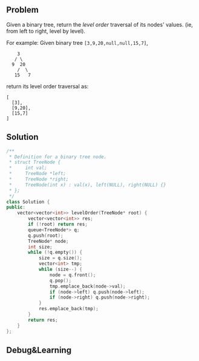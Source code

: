 ## Problem

Given a binary tree, return the *level order* traversal of its nodes' values. (ie, from left to right, level by level).

For example:
Given binary tree `[3,9,20,null,null,15,7]`,

```
    3
   / \
  9  20
    /  \
   15   7
```



return its level order traversal as:

```
[
  [3],
  [9,20],
  [15,7]
]
```



## Solution

```c++
/**
 * Definition for a binary tree node.
 * struct TreeNode {
 *     int val;
 *     TreeNode *left;
 *     TreeNode *right;
 *     TreeNode(int x) : val(x), left(NULL), right(NULL) {}
 * };
 */
class Solution {
public:
    vector<vector<int>> levelOrder(TreeNode* root) {
        vector<vector<int>> res;
        if (!root) return res;
        queue<TreeNode*> q;
        q.push(root);
        TreeNode* node;
        int size;
        while (!q.empty()) {
            size = q.size();
            vector<int> tmp;
            while (size--) {
                node = q.front();
                q.pop();
                tmp.emplace_back(node->val);
                if (node->left) q.push(node->left);
                if (node->right) q.push(node->right);
            }
            res.emplace_back(tmp);
        }
        return res;
    }
};
```





## Debug&Learning



